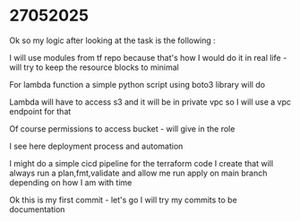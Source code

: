 # 27052025

Ok so my logic after looking at the task is the following : 

I will use modules from tf repo because that's how I would do it in real life - will try to keep the resource blocks to minimal

For lambda function a simple python script using boto3 library will do


Lambda will have to access s3 and it will be in private vpc so I will use a vpc endpoint for that

Of course permissions to access bucket - will give in the role

I see here deployment process and automation

I might do a simple cicd pipeline for the terraform code I create that will always run a plan,fmt,validate and allow me run apply on main branch depending on how I am with time

Ok this is my first commit - let's go I will try my commits to be documentation